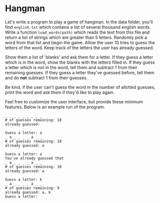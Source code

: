 # Hangman

Let's write a program to play a game of hangman. In the data folder, you'll find `english.txt` which contains a list of several thousand english words. Write a function `load_words(path)` which reads the text from this file and return a list of strings which are greater than 5 letters. Randomly pick a word from that list and begin the game. Allow the user 10 tries to guess the letters of the word. Keep track of the letters the user has already guessed.

Show them a list of 'blanks' and ask them for a letter. If they guess a letter which is in the word, show the blanks with the letters filled in. If they guess a letter which is not in the word, tell them and subtract 1 from their remaining guesses. If they guess a letter they've guessed before, tell them and do **not** subtract 1 from their guesses.

Be kind, if the user can't guess the word in the number of allotted guesses, print the word and ask them if they'd like to play again.

Feel free to customize the user interface, but provide these minimum features. Below is an example run of the program.

```
_ _ _ _ _ _ _ _ _
# of guesses remaining: 10
already guessed: 

Guess a letter: a
_ a _ _ _ _ a _ _
# of guesses remaining: 10
already guessed: a

Guess a letter: a
You've already guessed that
_ a _ _ _ _ a _ _
# of guesses remaining: 10
already guessed: a

Guess a letter: k
_ a _ _ _ _ a _ _
# of guesses remaining: 9
already guessed: a, k
Guess a letter: 
```

